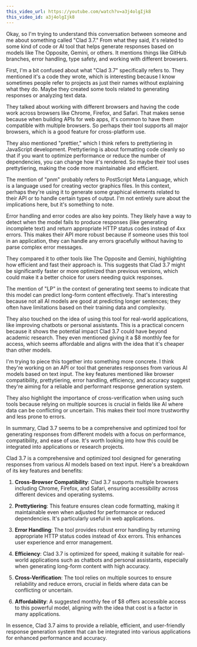 ```yaml
---
this_video_url: https://youtube.com/watch?v=a3j4olgIjk8
this_video_id: a3j4olgIjk8
---
```

<think>
Okay, so I'm trying to understand this conversation between someone and me about something called "Clad 3.7." From what they said, it's related to some kind of code or AI tool that helps generate responses based on models like The Opposite, Gemini, or others. It mentions things like GitHub branches, error handling, type safety, and working with different browsers.

First, I'm a bit confused about what "Clad 3.7" specifically refers to. They mentioned it's a code they wrote, which is interesting because I know sometimes people refer to projects as just their names without explaining what they do. Maybe they created some tools related to generating responses or analyzing text data.

They talked about working with different browsers and having the code work across browsers like Chrome, Firefox, and Safari. That makes sense because when building APIs for web apps, it's common to have them compatible with multiple browsers. So perhaps their tool supports all major browsers, which is a good feature for cross-platform use.

They also mentioned "prettier," which I think refers to prettytiering in JavaScript development. Prettytiering is about formatting code cleanly so that if you want to optimize performance or reduce the number of dependencies, you can change how it's rendered. So maybe their tool uses prettytiering, making the code more maintainable and efficient.

The mention of "pnm" probably refers to PostScript Meta Language, which is a language used for creating vector graphics files. In this context, perhaps they're using it to generate some graphical elements related to their API or to handle certain types of output. I'm not entirely sure about the implications here, but it's something to note.

Error handling and error codes are also key points. They likely have a way to detect when the model fails to produce responses (like generating incomplete text) and return appropriate HTTP status codes instead of 4xx errors. This makes their API more robust because if someone uses this tool in an application, they can handle any errors gracefully without having to parse complex error messages.

They compared it to other tools like The Opposite and Gemini, highlighting how efficient and fast their approach is. This suggests that Clad 3.7 might be significantly faster or more optimized than previous versions, which could make it a better choice for users needing quick responses.

The mention of "LP" in the context of generating text seems to indicate that this model can predict long-form content effectively. That's interesting because not all AI models are good at predicting longer sentences; they often have limitations based on their training data and complexity.

They also touched on the idea of using this tool for real-world applications, like improving chatbots or personal assistants. This is a practical concern because it shows the potential impact Clad 3.7 could have beyond academic research. They even mentioned giving it a $8 monthly fee for access, which seems affordable and aligns with the idea that it's cheaper than other models.

I'm trying to piece this together into something more concrete. I think they're working on an API or tool that generates responses from various AI models based on text input. The key features mentioned like browser compatibility, prettytiering, error handling, efficiency, and accuracy suggest they're aiming for a reliable and performant response generation system.

They also highlight the importance of cross-verification when using such tools because relying on multiple sources is crucial in fields like AI where data can be conflicting or uncertain. This makes their tool more trustworthy and less prone to errors.

In summary, Clad 3.7 seems to be a comprehensive and optimized tool for generating responses from different models with a focus on performance, compatibility, and ease of use. It's worth looking into how this could be integrated into applications or research projects.
</think>

Clad 3.7 is a comprehensive and optimized tool designed for generating responses from various AI models based on text input. Here's a breakdown of its key features and benefits:

1. **Cross-Browser Compatibility**: Clad 3.7 supports multiple browsers including Chrome, Firefox, and Safari, ensuring accessibility across different devices and operating systems.

2. **Prettytiering**: This feature ensures clean code formatting, making it maintainable even when adjusted for performance or reduced dependencies. It's particularly useful in web applications.

3. **Error Handling**: The tool provides robust error handling by returning appropriate HTTP status codes instead of 4xx errors. This enhances user experience and error management.

4. **Efficiency**: Clad 3.7 is optimized for speed, making it suitable for real-world applications such as chatbots and personal assistants, especially when generating long-form content with high accuracy.

5. **Cross-Verification**: The tool relies on multiple sources to ensure reliability and reduce errors, crucial in fields where data can be conflicting or uncertain.

6. **Affordability**: A suggested monthly fee of $8 offers accessible access to this powerful model, aligning with the idea that cost is a factor in many applications.

In essence, Clad 3.7 aims to provide a reliable, efficient, and user-friendly response generation system that can be integrated into various applications for enhanced performance and accuracy.
